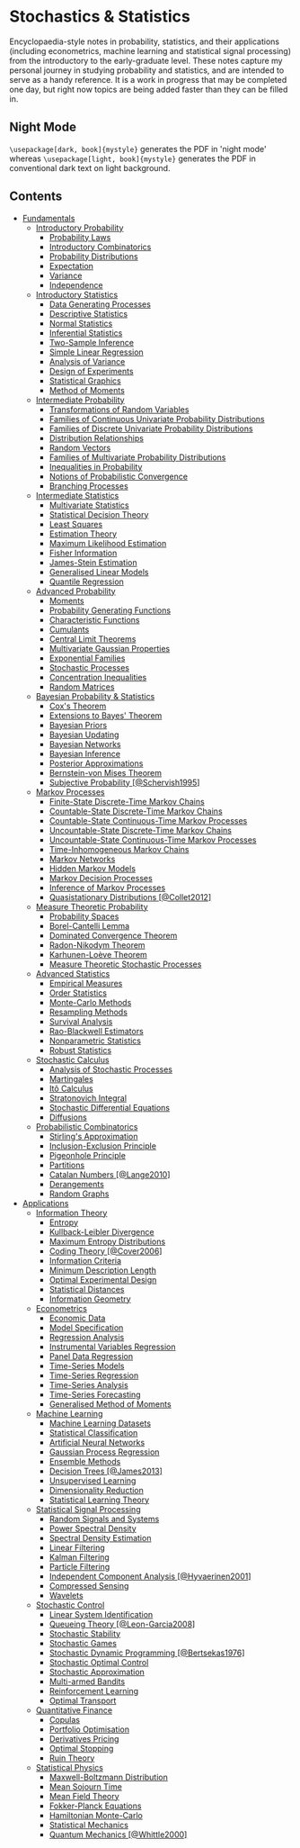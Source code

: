 ﻿# Stochastics & Statistics
Encyclopaedia-style notes in probability, statistics, and their applications (including econometrics, machine learning and statistical signal processing) from the introductory to the early-graduate level. These notes capture my personal journey in studying probability and statistics, and are intended to serve as a handy reference. It is a work in progress that may be completed one day, but right now topics are being added faster than they can be filled in.

## Night Mode
`\usepackage[dark, book]{mystyle}` generates the PDF in 'night mode' whereas `\usepackage[light, book]{mystyle}` generates the PDF in conventional dark text on light background.

## Contents
-   [Fundamentals](#fundamentals)
    -   [Introductory Probability](#introductory-probability)
        -   [Probability Laws](#probability-laws)
        -   [Introductory Combinatorics](#introductory-combinatorics)
        -   [Probability Distributions](#probability-distributions)
        -   [Expectation](#expectation)
        -   [Variance](#variance)
        -   [Independence](#independence)
    -   [Introductory Statistics](#introductory-statistics)
        -   [Data Generating Processes](#data-generating-processes)
        -   [Descriptive Statistics](#descriptive-statistics)
        -   [Normal Statistics](#normal-statistics)
        -   [Inferential Statistics](#inferential-statistics)
        -   [Two-Sample Inference](#two-sample-inference)
        -   [Simple Linear Regression](#simple-linear-regression)
        -   [Analysis of Variance](#analysis-of-variance)
        -   [Design of Experiments](#design-of-experiments)
        -   [Statistical Graphics](#statistical-graphics)
        -   [Method of Moments](#method-of-moments)
    -   [Intermediate Probability](#intermediate-probability)
        -   [Transformations of Random
            Variables](#transformations-of-random-variables)
        -   [Families of Continuous Univariate Probability
            Distributions](#families-of-continuous-univariate-probability-distributions)
        -   [Families of Discrete Univariate Probability
            Distributions](#families-of-discrete-univariate-probability-distributions)
        -   [Distribution Relationships](#distribution-relationships)
        -   [Random Vectors](#random-vectors)
        -   [Families of Multivariate Probability
            Distributions](#families-of-multivariate-probability-distributions)
        -   [Inequalities in Probability](#inequalities-in-probability)
        -   [Notions of Probabilistic
            Convergence](#notions-of-probabilistic-convergence)
        -   [Branching Processes](#branching-processes)
    -   [Intermediate Statistics](#intermediate-statistics)
        -   [Multivariate Statistics](#multivariate-statistics)
        -   [Statistical Decision Theory](#statistical-decision-theory)
        -   [Least Squares](#least-squares)
        -   [Estimation Theory](#estimation-theory)
        -   [Maximum Likelihood
            Estimation](#maximum-likelihood-estimation)
        -   [Fisher Information](#fisher-information)
        -   [James-Stein Estimation](#james-stein-estimation)
        -   [Generalised Linear Models](#generalised-linear-models)
        -   [Quantile Regression](#quantile-regression)
    -   [Advanced Probability](#advanced-probability)
        -   [Moments](#moments)
        -   [Probability Generating
            Functions](#probability-generating-functions)
        -   [Characteristic Functions](#characteristic-functions)
        -   [Cumulants](#cumulants)
        -   [Central Limit Theorems](#central-limit-theorems)
        -   [Multivariate Gaussian
            Properties](#multivariate-gaussian-properties)
        -   [Exponential Families](#exponential-families)
        -   [Stochastic Processes](#stochastic-processes)
        -   [Concentration Inequalities](#concentration-inequalities)
        -   [Random Matrices](#random-matrices)
    -   [Bayesian Probability &
        Statistics](#bayesian-probability-statistics)
        -   [Cox's Theorem](#coxs-theorem)
        -   [Extensions to Bayes' Theorem](#extensions-to-bayes-theorem)
        -   [Bayesian Priors](#bayesian-priors)
        -   [Bayesian Updating](#bayesian-updating)
        -   [Bayesian Networks](#bayesian-networks)
        -   [Bayesian Inference](#bayesian-inference)
        -   [Posterior Approximations](#posterior-approximations)
        -   [Bernstein-von Mises Theorem](#bernstein-von-mises-theorem)
        -   [Subjective Probability
            [@Schervish1995]](#subjective-probability)
    -   [Markov Processes](#markov-processes)
        -   [Finite-State Discrete-Time Markov
            Chains](#finite-state-discrete-time-markov-chains)
        -   [Countable-State Discrete-Time Markov
            Chains](#countable-state-discrete-time-markov-chains)
        -   [Countable-State Continuous-Time Markov
            Processes](#countable-state-continuous-time-markov-processes)
        -   [Uncountable-State Discrete-Time Markov
            Chains](#uncountable-state-discrete-time-markov-chains)
        -   [Uncountable-State Continuous-Time Markov
            Processes](#uncountable-state-continuous-time-markov-processes)
        -   [Time-Inhomogeneous Markov
            Chains](#time-inhomogeneous-markov-chains)
        -   [Markov Networks](#markov-networks)
        -   [Hidden Markov Models](#hidden-markov-models)
        -   [Markov Decision Processes](#markov-decision-processes)
        -   [Inference of Markov
            Processes](#inference-of-markov-processes)
        -   [Quasistationary Distributions
            [@Collet2012]](#quasistationary-distributions)
    -   [Measure Theoretic Probability](#measure-theoretic-probability)
        -   [Probability Spaces](#probability-spaces)
        -   [Borel-Cantelli Lemma](#borel-cantelli-lemma)
        -   [Dominated Convergence
            Theorem](#dominated-convergence-theorem-1)
        -   [Radon-Nikodym Theorem](#radon-nikodym-theorem)
        -   [Karhunen-Loève Theorem](#karhunen-loève-theorem)
        -   [Measure Theoretic Stochastic
            Processes](#measure-theoretic-stochastic-processes)
    -   [Advanced Statistics](#advanced-statistics)
        -   [Empirical Measures](#empirical-measures)
        -   [Order Statistics](#order-statistics)
        -   [Monte-Carlo Methods](#monte-carlo-methods)
        -   [Resampling Methods](#resampling-methods)
        -   [Survival Analysis](#survival-analysis)
        -   [Rao-Blackwell Estimators](#rao-blackwell-estimators)
        -   [Nonparametric Statistics](#nonparametric-statistics)
        -   [Robust Statistics](#robust-statistics)
    -   [Stochastic Calculus](#stochastic-calculus)
        -   [Analysis of Stochastic
            Processes](#analysis-of-stochastic-processes)
        -   [Martingales](#martingales-1)
        -   [Itô Calculus](#itô-calculus)
        -   [Stratonovich Integral](#stratonovich-integral)
        -   [Stochastic Differential
            Equations](#stochastic-differential-equations)
        -   [Diffusions](#diffusions)
    -   [Probabilistic Combinatorics](#probabilistic-combinatorics)
        -   [Stirling's Approximation](#stirlings-approximation)
        -   [Inclusion-Exclusion
            Principle](#inclusion-exclusion-principle)
        -   [Pigeonhole Principle](#pigeonhole-principle)
        -   [Partitions](#partitions)
        -   [Catalan Numbers [@Lange2010]](#catalan-numbers)
        -   [Derangements](#derangements)
        -   [Random Graphs](#random-graphs)
-   [Applications](#applications)
    -   [Information Theory](#information-theory)
        -   [Entropy](#entropy)
        -   [Kullback-Leibler Divergence](#kullback-leibler-divergence)
        -   [Maximum Entropy
            Distributions](#maximum-entropy-distributions)
        -   [Coding Theory [@Cover2006]](#coding-theory)
        -   [Information Criteria](#information-criteria)
        -   [Minimum Description Length](#minimum-description-length)
        -   [Optimal Experimental Design](#optimal-experimental-design)
        -   [Statistical Distances](#statistical-distances)
        -   [Information Geometry](#information-geometry)
    -   [Econometrics](#econometrics)
        -   [Economic Data](#economic-data)
        -   [Model Specification](#model-specification)
        -   [Regression Analysis](#regression-analysis)
        -   [Instrumental Variables
            Regression](#instrumental-variables-regression)
        -   [Panel Data Regression](#panel-data-regression)
        -   [Time-Series Models](#time-series-models)
        -   [Time-Series Regression](#time-series-regression)
        -   [Time-Series Analysis](#time-series-analysis)
        -   [Time-Series Forecasting](#time-series-forecasting)
        -   [Generalised Method of
            Moments](#generalised-method-of-moments)
    -   [Machine Learning](#machine-learning)
        -   [Machine Learning Datasets](#machine-learning-datasets)
        -   [Statistical Classification](#statistical-classification)
        -   [Artificial Neural Networks](#artificial-neural-networks)
        -   [Gaussian Process Regression](#gaussian-process-regression)
        -   [Ensemble Methods](#ensemble-methods)
        -   [Decision Trees [@James2013]](#decision-trees)
        -   [Unsupervised Learning](#unsupervised-learning)
        -   [Dimensionality Reduction](#dimensionality-reduction)
        -   [Statistical Learning Theory](#statistical-learning-theory)
    -   [Statistical Signal Processing](#statistical-signal-processing)
        -   [Random Signals and Systems](#random-signals-and-systems)
        -   [Power Spectral Density](#power-spectral-density)
        -   [Spectral Density Estimation](#spectral-density-estimation)
        -   [Linear Filtering](#linear-filtering)
        -   [Kalman Filtering](#kalman-filtering)
        -   [Particle Filtering](#particle-filtering)
        -   [Independent Component Analysis
            [@Hyvaerinen2001]](#independent-component-analysis)
        -   [Compressed Sensing](#compressed-sensing)
        -   [Wavelets](#wavelets)
    -   [Stochastic Control](#stochastic-control)
        -   [Linear System
            Identification](#linear-system-identification)
        -   [Queueing Theory [@Leon-Garcia2008]](#queueing-theory)
        -   [Stochastic Stability](#stochastic-stability)
        -   [Stochastic Games](#stochastic-games)
        -   [Stochastic Dynamic Programming
            [@Bertsekas1976]](#stochastic-dynamic-programming)
        -   [Stochastic Optimal Control](#stochastic-optimal-control)
        -   [Stochastic Approximation](#stochastic-approximation)
        -   [Multi-armed Bandits](#multi-armed-bandits)
        -   [Reinforcement Learning](#reinforcement-learning)
        -   [Optimal Transport](#optimal-transport)
    -   [Quantitative Finance](#quantitative-finance)
        -   [Copulas](#copulas)
        -   [Portfolio Optimisation](#portfolio-optimisation)
        -   [Derivatives Pricing](#derivatives-pricing)
        -   [Optimal Stopping](#optimal-stopping)
        -   [Ruin Theory](#ruin-theory)
    -   [Statistical Physics](#statistical-physics)
        -   [Maxwell-Boltzmann
            Distribution](#maxwell-boltzmann-distribution)
        -   [Mean Sojourn Time](#mean-sojourn-time)
        -   [Mean Field Theory](#mean-field-theory)
        -   [Fokker-Planck Equations](#fokker-planck-equations)
        -   [Hamiltonian Monte-Carlo](#hamiltonian-monte-carlo)
        -   [Statistical Mechanics](#statistical-mechanics)
        -   [Quantum Mechanics [@Whittle2000]](#quantum-mechanics)